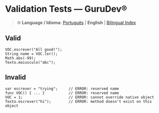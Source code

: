 # Validation Tests — GuruDev®

> 🌐 **Language / Idioma**: [Português](EXEMPLOS_VALIDACAO.md) | **English** | [Bilingual Index](../BILINGUAL_INDEX.md)

## Valid

```gurudev
VOC.escrever("All good!");
String nome = VOC.ler();
Math.abs(-99);
Texto.maiusculo("abc");
```

## Invalid

```gurudev
var escrever = "trying";     // ERROR: reserved name
func VOC() { ... }           // ERROR: reserved name
VOC = 1;                     // ERROR: cannot override native object
Texto.escrever("hi");        // ERROR: method doesn't exist on this object
```